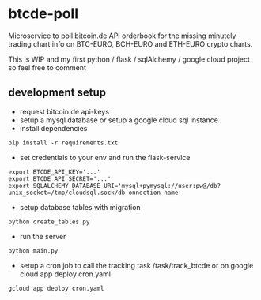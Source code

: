 # btcde-poll
Microservice to poll bitcoin.de API orderbook for the missing minutely trading chart info on BTC-EURO, BCH-EURO and ETH-EURO crypto charts.

This is WIP and my first python / flask / sqlAlchemy / google cloud project so feel free to comment  

## development setup
- request bitcoin.de api-keys
- setup a mysql database or setup a google cloud sql instance
- install dependencies
```
pip install -r requirements.txt
```
- set credentials to your env and run the flask-service

```
export BTCDE_API_KEY='...'
export BTCDE_API_SECRET='...'
export SQLALCHEMY_DATABASE_URI='mysql+pymysql://user:pw@/db?unix_socket=/tmp/cloudsql.sock/db-onnection-name'
```

- setup database tables with migration
```
python create_tables.py
```
- run the server
```
python main.py
```

- setup a cron job to call the tracking task /task/track_btcde or on google cloud app deploy cron.yaml
```
gcloud app deploy cron.yaml
```


